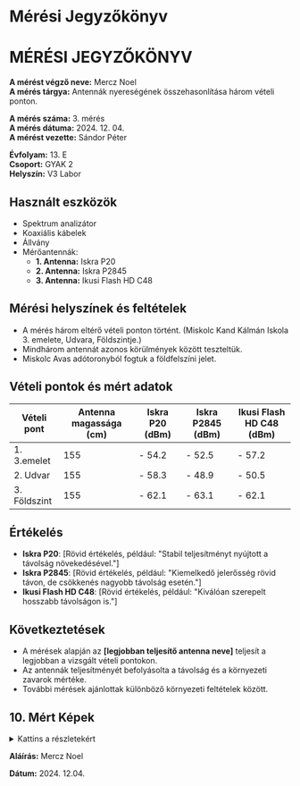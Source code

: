 # Mérési Jegyzőkönyv


<h1 id="mérési-jegyzőkönyv">MÉRÉSI JEGYZŐKÖNYV</h1>

<p><strong>A mérést végző neve:</strong> Mercz Noel<br />
<strong>A mérés tárgya:</strong> Antennák nyereségének összehasonlítása három vételi ponton.</p>

<p><strong>A mérés száma:</strong> 3. mérés<br />
<strong>A mérés dátuma:</strong> 2024. 12. 04.<br />
<strong>A mérést vezette:</strong> Sándor Péter</p>

<p><strong>Évfolyam:</strong> 13. E<br />
<strong>Csoport:</strong> GYAK 2<br />
<strong>Helyszín:</strong> V3 Labor</p>

## Használt eszközök
- Spektrum analizátor  
- Koaxiális kábelek  
- Állvány  
- Mérőantennák:
  - **1. Antenna:** Iskra P20  
  - **2. Antenna:** Iskra P2845  
  - **3. Antenna:** Ikusi Flash HD C48  

## Mérési helyszínek és feltételek
- A mérés három eltérő vételi ponton történt.  (Miskolc Kand Kálmán Iskola 3. emelete, Udvara, Földszintje.)
- Mindhárom antennát azonos körülmények között teszteltük.  
- Miskolc Avas adótoronyból fogtuk a földfelszíni jelet.

## Vételi pontok és mért adatok
| Vételi pont | Antenna magassága (cm) | Iskra P20 (dBm) | Iskra P2845 (dBm) | Ikusi Flash HD C48 (dBm) |
|-------------|---------------------------|-----------------|-------------------|--------------------------|
| 1.    3.emelet      | 155                    | - 54.2        | - 52.5          | - 57.2                 |
| 2.    Udvar      | 155                    | - 58.3        | - 48.9          | - 50.5                 |
| 3.    Földszint      | 155                    | - 62.1        | - 63.1          | - 62.1                 |

## Értékelés
- **Iskra P20**: [Rövid értékelés, például: "Stabil teljesítményt nyújtott a távolság növekedésével."]  
- **Iskra P2845**: [Rövid értékelés, például: "Kiemelkedő jelerősség rövid távon, de csökkenés nagyobb távolság esetén."]  
- **Ikusi Flash HD C48**: [Rövid értékelés, például: "Kiválóan szerepelt hosszabb távolságon is."]  

## Következtetések
- A mérések alapján az **[legjobban teljesítő antenna neve]** teljesít a legjobban a vizsgált vételi pontokon.  
- Az antennák teljesítményét befolyásolta a távolság és a környezeti zavarok mértéke.  
- További mérések ajánlottak különböző környezeti feltételek között.

## 10. Mért Képek
<details>
<summary>Kattins a részletekért</summary>

**Miskolc Kandó Kálmán 3. emelet | Ikusi Flash HD C48**
    <img src="https://noel-mercz.github.io/Meresijegyzokonyvek/Ikushi/Emelet/its_snapshot_0015.jpg" />
    <img src="https://noel-mercz.github.io/Meresijegyzokonyvek/Ikushi/Emelet/its_snapshot_0016.jpg" />
    <img src="https://noel-mercz.github.io/Meresijegyzokonyvek/Ikushi/Emelet/its_snapshot_0017.jpg" />


---

**Miskolc Kandó Kálmán Udvar | Ikusi Flash HD C48**
    <img src="https://noel-mercz.github.io/Meresijegyzokonyvek/Ikushi/Udvar/its_snapshot_0024.jpg" />
    <img src="https://noel-mercz.github.io/Meresijegyzokonyvek/Ikushi/Udvar/its_snapshot_0025.jpg" />
    <img src="https://noel-mercz.github.io/Meresijegyzokonyvek/Ikushi/Udvar/its_snapshot_0026.jpg" />

---

**Miskolc Kand Kálmán Földszint | Ikusi Flash HD C48**
    <img src="https://noel-mercz.github.io/Meresijegyzokonyvek/Ikushi/Folyosó/its_snapshot_0033.jpg" />
    <img src="https://noel-mercz.github.io/Meresijegyzokonyvek/Ikushi/Folyosó/its_snapshot_0034.jpg" />
    <img src="https://noel-mercz.github.io/Meresijegyzokonyvek/Ikushi/Folyosó/its_snapshot_0035.jpg" />

---

**Miskolc Kandó Kálmán 3. emelet | Iskra P20 LOGPER**
    <img src="https://noel-mercz.github.io/Meresijegyzokonyvek/P20 (kicsi)/Emelet/its_snapshot_0021.jpg" />
    <img src="https://noel-mercz.github.io/Meresijegyzokonyvek/P20 (kicsi)/Emelet/its_snapshot_0022.jpg" />
    <img src="https://noel-mercz.github.io/Meresijegyzokonyvek/P20 (kicsi)/Emelet/its_snapshot_0023.jpg" />

---

**Miskolc Kandó Kálmán Udvar | Iskra P20 LOGPER**
    <img src="https://noel-mercz.github.io/Meresijegyzokonyvek/P20 (kicsi)/Udvar/its_snapshot_0030.jpg" />
    <img src="https://noel-mercz.github.io/Meresijegyzokonyvek/P20 (kicsi)/Udvar/its_snapshot_0031.jpg" />
    <img src="https://noel-mercz.github.io/Meresijegyzokonyvek/P20 (kicsi)/Udvar/its_snapshot_0032.jpg" />

---

**Miskolc Kand Kálmán Földszint | Iskra P20 LOGPER**
    <img src="https://noel-mercz.github.io/Meresijegyzokonyvek/P20 (kicsi)/Folyosó/its_snapshot_0040.jpg" />
    <img src="https://noel-mercz.github.io/Meresijegyzokonyvek/P20 (kicsi)/Folyosó/its_snapshot_0041.jpg" />
    <img src="https://noel-mercz.github.io/Meresijegyzokonyvek/P20 (kicsi)/Folyosó/its_snapshot_0042.jpg" />

---

**Miskolc Kandó Kálmán 3. emelet | Iskra P2845**
    <img src="https://noel-mercz.github.io/Meresijegyzokonyvek/P2845 (kozepso)/Emelet/its_snapshot_0018.jpg" />
    <img src="https://noel-mercz.github.io/Meresijegyzokonyvek/P2845 (kozepso)/Emelet/its_snapshot_0019.jpg" />
    <img src="https://noel-mercz.github.io/Meresijegyzokonyvek/P2845 (kozepso)/Emelet/its_snapshot_0020.jpg" />
---

**Miskolc Kandó Kálmán Udvar | Iskra P2845**
    <img src="https://noel-mercz.github.io/Meresijegyzokonyvek/P2845 (kozepso)/Udvar/its_snapshot_0027.jpg" />
    <img src="https://noel-mercz.github.io/Meresijegyzokonyvek/P2845 (kozepso)/Udvar/its_snapshot_0028.jpg" />
    <img src="https://noel-mercz.github.io/Meresijegyzokonyvek/P2845 (kozepso)/Udvar/its_snapshot_0029.jpg" />

---

**Miskolc Kand Kálmán Földszint | Iskra P2845**
    <img src="https://noel-mercz.github.io/Meresijegyzokonyvek/P2845 (kozepso)/Folyosó/its_snapshot_0036.jpg" />
    <img src="https://noel-mercz.github.io/Meresijegyzokonyvek/P2845 (kozepso)/Folyosó/its_snapshot_0037.jpg" />
    <img src="https://noel-mercz.github.io/Meresijegyzokonyvek/P2845 (kozepso)/Folyosó/its_snapshot_0038.jpg" />



</details>

<p><strong>Aláírás:</strong> Mercz Noel</p>

<p><strong>Dátum:</strong> 2024. 12.04.</p>


